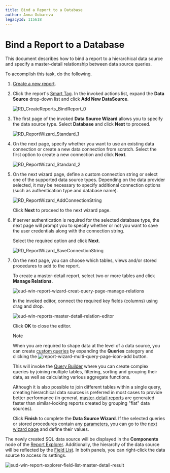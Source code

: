 ```yaml
---
title: Bind a Report to a Database
author: Anna Gubareva
legacyId: 115618
---
```

# Bind a Report to a Database
This document describes how to bind a report to a hierarchical data source and specify a master-detail relationship between data source queries.

To accomplish this task, do the following.
1. [Create a new report](../basic-operations/create-a-new-report.md).
2. Click the report's [Smart Tag](../../report-designer-reference/report-designer-ui/smart-tag.md). In the invoked actions list, expand the **Data Source** drop-down list and click **Add New DataSource**.
	
	![RD_CreateReports_BindReport_0](../../../../../images/img8330.png)
3. The first page of the invoked **Data Source Wizard** allows you to specify the data source type. Select **Database** and click **Next** to proceed.
	
	![RD_ReportWizard_Standard_1](../../../../../images/img8319.png)
4. On the next page, specify whether you want to use an existing data connection or create a new data connection from scratch. Select the first option to create a new connection and click **Next**.
	
	![RD_ReportWizard_Standard_2](../../../../../images/img8320.png)
5. On the next wizard page, define a custom connection string or select one of the supported data source types. Depending on the data provider selected, it may be necessary to specify additional connection options (such as authentication type and database name).
	
	![RD_ReportWizard_AddConnectionString](../../../../../images/img23763.png)
	
	Click **Next** to proceed to the next wizard page.
6. If server authentication is required for the selected database type, the next page will prompt you to specify whether or not you want to save the user credentials along with the connection string.
	
	Select the required option and click **Next**.
	
	![RD_ReportWizard_SaveConnectionString](../../../../../images/img23765.png)
7. On the next page, you can choose which tables, views and/or stored procedures to add to the report.
	
	To create a master-detail report, select two or more tables and click **Manage Relations**.
	
	![eud-win-report-wizard-creat-query-page-manage-relations](../../../../../images/img126863.png)
	
	In the invoked editor, connect the required key fields (columns) using drag and drop.
	
	![eud-win-reports-master-detail-relation-editor](../../../../../images/img126864.png)
	
	Click **OK** to close the editor.
	
	> [!NOTE]
	> When you are required to shape data at the level of a data source, you can create [custom queries](../../report-wizard/data-bound-report/connect-to-a-database/create-a-query-or-select-a-stored-procedure.md) by expanding the **Queries** category and clicking the ![report-wizard-multi-query-page-icon-add](../../../../../images/img125532.png) button.
	> 
	> This will invoke the [Query Builder](../../report-designer-reference/report-designer-ui/query-builder.md) where you can create complex queries by joining multiple tables, filtering, sorting and grouping their data, as well as calculating various aggregate functions.
	> 
	> Although it is also possible to join different tables within a single query, creating hierarchical data sources is preferred in most cases to provide better performance (in general, [master-detail reports](../report-types/master-detail-report-(detail-report-bands).md) are generated faster than similar-looking reports created by grouping "flat" data sources).
	
	Click **Finish** to complete the **Data Source Wizard**. If the selected queries or stored procedures contain any [parameters](../../report-editing-basics/use-query-parameters.md), you can go to the [next wizard page](../../report-wizard/data-bound-report/connect-to-a-database/configure-query-parameters.md) and define their values.

The newly created SQL data source will be displayed in the **Components** node of the [Report Explorer](../../report-designer-reference/report-designer-ui/report-explorer.md). Additionally, the hierarchy of the data source will be reflected by the [Field List](../../report-designer-reference/report-designer-ui/field-list.md). In both panels, you can right-click the data source to access its settings.

![eud-win-report-explorer-field-list-master-detail-result](../../../../../images/img126866.png)